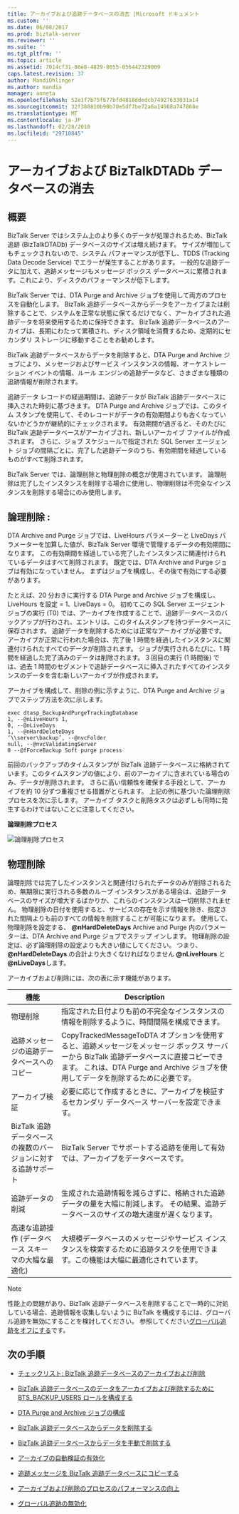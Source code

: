 ```yaml
---
title: アーカイブおよび追跡データベースの消去 |Microsoft ドキュメント
ms.custom: ''
ms.date: 06/08/2017
ms.prod: biztalk-server
ms.reviewer: ''
ms.suite: ''
ms.tgt_pltfrm: ''
ms.topic: article
ms.assetid: 7014cf31-86e8-4829-8055-056442329009
caps.latest.revision: 37
author: MandiOhlinger
ms.author: mandia
manager: anneta
ms.openlocfilehash: 52e1f7b75f677bfd4818ddedcb74927633031a14
ms.sourcegitcommit: 32f380810b90b70e5df7be72a6a14988a747868e
ms.translationtype: MT
ms.contentlocale: ja-JP
ms.lasthandoff: 02/28/2018
ms.locfileid: "29710845"
---
```

# <a name="archive-and-purge-the-biztalkdtadb-database"></a>アーカイブおよび BizTalkDTADb データベースの消去

## <a name="overview"></a>概要
BizTalk Server ではシステム上のより多くのデータが処理されるため、BizTalk 追跡 (BizTalkDTADb) データベースのサイズは増え続けます。 サイズが増加してもチェックされないので、システム パフォーマンスが低下し、TDDS (Tracking Data Decode Service) でエラーが発生することがあります。 一般的な追跡データに加えて、追跡メッセージもメッセージ ボックス データベースに累積されます。これにより、ディスクのパフォーマンスが低下します。  
  
BizTalk Server では、DTA Purge and Archive ジョブを使用して両方のプロセスを自動化します。 BizTalk 追跡データベースからデータをアーカイブまたは削除することで、システムを正常な状態に保てるだけでなく、アーカイブされた追跡データを将来使用するために保持できます。 BizTalk 追跡データベースのアーカイブは、長期にわたって累積され、ディスク領域を消費するため、定期的にセカンダリ ストレージに移動することをお勧めします。  
  
 BizTalk 追跡データベースからデータを削除すると、DTA Purge and Archive ジョブにより、メッセージおよびサービス インスタンスの情報、オーケストレーション イベントの情報、ルール エンジンの追跡データなど、さまざまな種類の追跡情報が削除されます。  
  
 追跡データ レコードの経過期間は、追跡データが BizTalk 追跡データベースに挿入された時刻に基づきます。 DTA Purge and Archive ジョブでは、このタイム スタンプを使用して、そのレコードがデータの有効期間よりも古くなっていないかどうかが継続的にチェックされます。 有効期間が過ぎると、そのたびに BizTalk 追跡データベースがアーカイブされ、新しいアーカイブ ファイルが作成されます。 さらに、ジョブ スケジュールで指定された SQL Server エージェント ジョブの間隔ごとに、完了した追跡データのうち、有効期間を経過しているものがすべて削除されます。  
  
 BizTalk Server では、論理削除と物理削除の概念が使用されています。 論理削除は完了したインスタンスを削除する場合に使用し、物理削除は不完全なインスタンスを削除する場合にのみ使用します。  
  
## <a name="soft-purge"></a>論理削除 : 
  
 DTA Archive and Purge ジョブでは、LiveHours パラメーターと LiveDays パラメーターを加算した値が、BizTalk Server 環境で管理するデータの有効期間になります。 この有効期間を経過している完了したインスタンスに関連付けられているデータはすべて削除されます。 既定では、DTA Archive and Purge ジョブは有効になっていません。 まずはジョブを構成し、その後で有効にする必要があります。  
  
 たとえば、20 分おきに実行する DTA Purge and Archive ジョブを構成し、LiveHours を設定 = 1、LiveDays = 0。 初めてこの SQL Server エージェント ジョブの実行 (T0) では、アーカイブを作成することで、追跡データベースのバックアップが行わされ、エントリは、このタイムスタンプを持つデータベースに保存されます。 追跡データを削除するためには正常なアーカイブが必要です。 アーカイブが正常に行われた場合は、完了後 1 時間を経過したインスタンスに関連付けられたすべてのデータが削除されます。 ジョブが実行されるたびに、1 時間を経過した完了済みのデータは削除されます。 3 回目の実行 (1 時間後) では、過去 1 時間のセグメントで追跡データベースに挿入されたすべてのインスタンスのデータを含む新しいアーカイブが作成されます。  
  
 アーカイブを構成して、削除の例に示すように、DTA Purge and Archive ジョブでステップ方法を次に示します。  
  
```  
exec dtasp_BackupAndPurgeTrackingDatabase  
1, --@nLiveHours 1,   
0, --@nLiveDays   
1, --@nHardDeleteDays   
‘\\server\backup’, --@nvcFolder   
null, --@nvcValidatingServer   
0 --@fForceBackup Soft purge process  
```  
  
 前回のバックアップのタイムスタンプが BizTalk 追跡データベースに格納されています。このタイムスタンプの値により、前のアーカイブに含まれている場合のみ、データが削除されます。 さらに高い信頼性を確保する手段として、アーカイブを約 10 分ずつ重複させる措置がとられます。 上記の例に基づいた論理削除プロセスを次に示します。 アーカイブ タスクと削除タスクは必ずしも同時に発生するわけではないことに注意してください。  
  
 **論理削除プロセス**  
  
 ![論理削除プロセス](../core/media/archivingandpurging.gif "archivingandpurging")  
  
## <a name="hard-purge"></a>物理削除
  
 論理削除では完了したインスタンスと関連付けられたデータのみが削除されるため、無期限に実行される多数のループ インスタンスがある場合は、追跡データベースのサイズが増大するばかりか、これらのインスタンスは一切削除されません。 物理削除の日付を使用すると、サービスの存在を示す情報を除き、指定された間隔よりも前のすべての情報を削除することが可能になります。 使用して、物理削除を設定する、 **@nHardDeleteDays** Archive and Purge 内のパラメーターは、DTA Archive and Purge ジョブでステップ インします。 物理削除の設定は、必ず論理削除の設定よりも大きい値にしてください。 つまり、 **@nHardDeleteDays** の合計より大きくなければなりません **@nLiveHours** と **@nLiveDays**します。  
  
 アーカイブおよび削除には、次の表に示す機能があります。  
  
|機能|Description|  
|-------------|-----------------|  
|物理削除|指定された日付よりも前の不完全なインスタンスの情報を削除するように、時間間隔を構成できます。|  
|追跡メッセージの追跡データベースへのコピー|CopyTrackedMessageToDTA オプションを使用すると、追跡メッセージをメッセージ ボックス サーバーから BizTalk 追跡データベースに直接コピーできます。 これは、DTA Purge and Archive ジョブを使用してデータを削除するために必要です。|  
|アーカイブ検証|必要に応じて作成するときに、アーカイブを検証するセカンダリ データベース サーバーを設定できます。|  
|BizTalk 追跡データベースの複数のバージョンに対する追跡サポート|BizTalk Server でサポートする追跡を使用して有効では、アーカイブをデータベースです。|  
|追跡データの削減|生成された追跡情報を減らさずに、格納された追跡データの量を大幅に削減します。 その結果、追跡データベースのサイズの増大速度が遅くなります。|  
|高速な追跡操作 (データベース スキーマの大幅な最適化)|大規模データベースのメッセージやサービス インスタンスを検索するために追跡タスクを使用できます。この機能は大幅に最適化されています。|  
  
> [!NOTE]
>  性能上の問題があり、BizTalk 追跡データベースを削除することで一時的に対処している場合、追跡情報を収集しないように BizTalk を構成するには、グローバル追跡を無効にすることを検討してください。 参照してください[グローバル追跡をオフにする](../core/how-to-turn-off-global-tracking.md)です。  
  
## <a name="next-steps"></a>次の手順
  
-   [チェックリスト: BizTalk 追跡データベースのアーカイブおよび削除](../core/checklist-archiving-and-purging-the-biztalk-tracking-database.md)  
  
-   [BizTalk 追跡データベースのデータをアーカイブおよび削除するために BTS_BACKUP_USERS ロールを構成する](../core/configure-bts_backup_users-role-to-archive-and-purge-from-tracking-database.md)  
  
-   [DTA Purge and Archive ジョブの構成](../core/how-to-configure-the-dta-purge-and-archive-job.md)  
  
-   [BizTalk 追跡データベースからデータを削除する](../core/how-to-purge-data-from-the-biztalk-tracking-database.md)  
  
-   [BizTalk 追跡データベースからデータを手動で削除する](../core/how-to-manually-purge-data-from-the-biztalk-tracking-database.md)  
  
-   [アーカイブの自動検証の有効化](../core/how-to-enable-automatic-archive-validation.md)  
  
-   [追跡メッセージを BizTalk 追跡データベースにコピーする](../core/how-to-copy-tracked-messages-into-the-biztalk-tracking-database.md)  
  
-   [アーカイブおよび削除のプロセスのパフォーマンスの向上](../core/improving-the-performance-of-the-archiving-and-purging-process.md)  
  
-   [グローバル追跡の無効化](../core/how-to-turn-off-global-tracking.md)